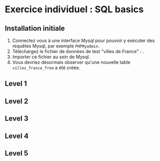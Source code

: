 # Exercice individuel : SQL basics

## Installation initiale

1. Connectez vous à une interface Mysql pour pouvoir y exécuter des requêtes Mysql, par exemple `PHPMyadmin`.
2. Téléchargez le fichier de données de test "villes de France" : .
3. Importer ce fichier au sein de Mysql.
4. Vous devriez désormais observer qu'une nouvelle table `villes_france_free` a été créée.


## Level 1



## Level 2

## Level 3

## Level 4

## Level 5
